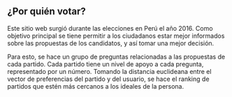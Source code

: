 ## ¿Por quién votar?

Este sitio web surgió durante las elecciones en Perú el año 2016. Como objetivo principal se tiene permitir a los ciudadanos estar mejor informados sobre las propuestas de los candidatos, y así tomar una mejor decisión.

Para esto, se hace un grupo de preguntas relacionadas a las propuestas de cada partido. Cada partido tiene un nivel de apoyo a cada pregunta, representado por un número. Tomando la distancia euclideana entre el vector de preferencias del partido y del usuario, se hace el ranking de partidos que estén más cercanos a los ideales de la persona.
